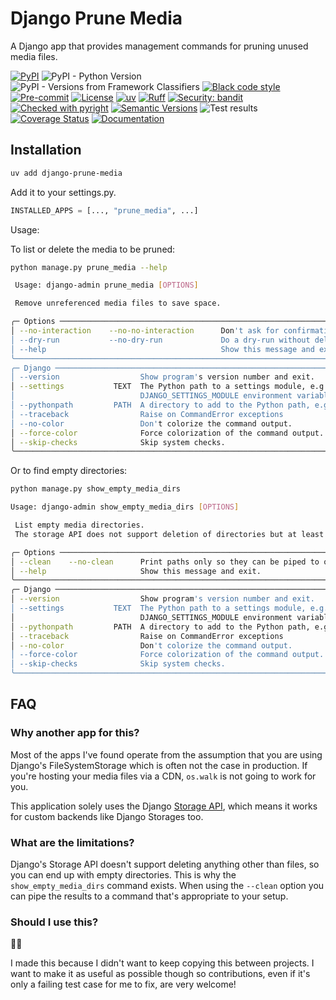 # Django Prune Media

A Django app that provides management commands for pruning unused media files.

[![PyPI](https://img.shields.io/pypi/v/django-prune-media)](https://pypi.org/project/django-prune-media/)
![PyPI - Python Version](https://img.shields.io/pypi/pyversions/django-prune-media)
![PyPI - Versions from Framework Classifiers](https://img.shields.io/pypi/frameworkversions/django/django-prune-media)
[![Black code style](https://img.shields.io/badge/code%20style-black-000000.svg)](https://github.com/ambv/black)
[![Pre-commit](https://img.shields.io/badge/pre--commit-enabled-brightgreen?logo=pre-commit&logoColor=white)](https://github.com/andrlik/django-prune-media/blob/main/.pre-commit-config.yaml)
[![License](https://img.shields.io/github/license/andrlik/django-prune-media)](https://github.com/andrlik/django-prune-media/blob/main/LICENSE)
[![uv](https://img.shields.io/endpoint?url=https://raw.githubusercontent.com/astral-sh/uv/main/assets/badge/v0.json)](https://github.com/astral-sh/uv)
[![Ruff](https://img.shields.io/endpoint?url=https://raw.githubusercontent.com/astral-sh/ruff/main/assets/badge/v2.json)](https://github.com/astral-sh/ruff)
[![Security: bandit](https://img.shields.io/badge/security-bandit-green.svg)](https://github.com/PyCQA/bandit)
[![Checked with pyright](https://microsoft.github.io/pyright/img/pyright_badge.svg)](https://microsoft.github.io/pyright/)
[![Semantic Versions](https://img.shields.io/badge/%20%20%F0%9F%93%A6%F0%9F%9A%80-semantic--versions-e10079.svg)](https://github.com/andrlik/django-prune-media/releases)
![Test results](https://github.com/andrlik/django-prune-media/actions/workflows/ci.yml/badge.svg)
[![Coverage Status](https://coveralls.io/repos/github/andrlik/django-prune-media/badge.svg?branch=main)](https://coveralls.io/github/andrlik/django-prune-media?branch=main)
[![Documentation](https://img.shields.io/badge/docs-mkdocs-blue)](https://andrlik.github.io/django-prune-media/)

## Installation

```bash
uv add django-prune-media
```

Add it to your settings.py.

```python
INSTALLED_APPS = [..., "prune_media", ...]
```

Usage:

To list or delete the media to be pruned:

```bash
python manage.py prune_media --help

 Usage: django-admin prune_media [OPTIONS]

 Remove unreferenced media files to save space.

╭─ Options ─────────────────────────────────────────────────────────────────────────────────────────────────────────────────────────╮
│ --no-interaction    --no-no-interaction      Don't ask for confirmation before deleting. [default: no-no-interaction]             │
│ --dry-run           --no-dry-run             Do a dry-run without deleting anything. [default: no-dry-run]                        │
│ --help                                       Show this message and exit.                                                          │
╰───────────────────────────────────────────────────────────────────────────────────────────────────────────────────────────────────╯
╭─ Django ──────────────────────────────────────────────────────────────────────────────────────────────────────────────────────────╮
│ --version                  Show program's version number and exit.                                                                │
│ --settings           TEXT  The Python path to a settings module, e.g. "myproject.settings.main". If this isn't provided, the      │
│                            DJANGO_SETTINGS_MODULE environment variable will be used.                                              │
│ --pythonpath         PATH  A directory to add to the Python path, e.g. "/home/djangoprojects/myproject". [default: None]          │
│ --traceback                Raise on CommandError exceptions                                                                       │
│ --no-color                 Don't colorize the command output.                                                                     │
│ --force-color              Force colorization of the command output.                                                              │
│ --skip-checks              Skip system checks.                                                                                    │
╰───────────────────────────────────────────────────────────────────────────────────────────────────────────────────────────────────╯
```

Or to find empty directories:

```bash
python manage.py show_empty_media_dirs

Usage: django-admin show_empty_media_dirs [OPTIONS]

 List empty media directories.
 The storage API does not support deletion of directories but at least this way you know what can be removed.

╭─ Options ─────────────────────────────────────────────────────────────────────────────────────────────────────────────────────────╮
│ --clean    --no-clean      Print paths only so they can be piped to other commands [default: no-clean]                            │
│ --help                     Show this message and exit.                                                                            │
╰───────────────────────────────────────────────────────────────────────────────────────────────────────────────────────────────────╯
╭─ Django ──────────────────────────────────────────────────────────────────────────────────────────────────────────────────────────╮
│ --version                  Show program's version number and exit.                                                                │
│ --settings           TEXT  The Python path to a settings module, e.g. "myproject.settings.main". If this isn't provided, the      │
│                            DJANGO_SETTINGS_MODULE environment variable will be used.                                              │
│ --pythonpath         PATH  A directory to add to the Python path, e.g. "/home/djangoprojects/myproject". [default: None]          │
│ --traceback                Raise on CommandError exceptions                                                                       │
│ --no-color                 Don't colorize the command output.                                                                     │
│ --force-color              Force colorization of the command output.                                                              │
│ --skip-checks              Skip system checks.                                                                                    │
╰───────────────────────────────────────────────────────────────────────────────────────────────────────────────────────────────────╯

```

## FAQ

### Why another app for this?

Most of the apps I've found operate from the assumption that you are using Django's FileSystemStorage
which is often not the case in production. If you're hosting your media files via a CDN, `os.walk` is not going to work for you. 

This application solely uses the Django [Storage API](https://docs.djangoproject.com/en/5.1/ref/files/storage/#the-storage-class), which means
it works for custom backends like Django Storages too.

### What are the limitations?

Django's Storage API doesn't support deleting anything other than files, so you can end up with empty directories. This is why the `show_empty_media_dirs` command exists. When using the `--clean` option you can pipe the results to a command that's appropriate to your setup. 

### Should I use this?

🤷‍♂️ 

I made this because I didn't want to keep copying this between projects. I want to make it as useful as possible though so contributions, even if it's only a failing test case for me to fix, are very welcome!

